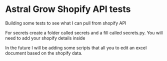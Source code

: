 # Astral Grow Shopify API tests

Building some tests to see what I can pull from shopify API

For secrets create a folder called secrets and a fill called secrets.py.  You will need to add your shopify details inside

In the future I will be adding some scripts that all you to edit an excel document based on the shopify data.